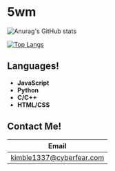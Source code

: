 # 5wm
![Anurag's GitHub stats](https://github-readme-stats.vercel.app/api?username=5wm&show_icons=true&theme=dark)

[![Top Langs](https://github-readme-stats.vercel.app/api/top-langs/?username=5wm&theme=dark)](https://github.com/anuraghazra/github-readme-stats)

## Languages!
- **JavaScript**
- **Python**
- **C/C++**
- **HTML/CSS**

## Contact Me!
| Email | 
| ------------- |
| kimble1337@cyberfear.com | 
